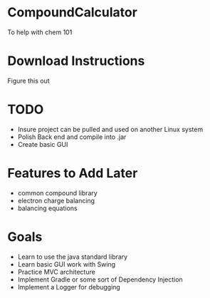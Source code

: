 # CompoundCalculator
To help with chem 101

# Download Instructions
Figure this out

# TODO
- Insure project can be pulled and used on another Linux system
- Polish Back end and compile into .jar
- Create basic GUI

# Features to Add Later
- common compound library
- electron charge balancing
- balancing equations


# Goals
- Learn to use the java standard library
- Learn basic GUI work with Swing
- Practice MVC architecture
- Implement Gradle or some sort of Dependency Injection
- Implement a Logger for debugging



